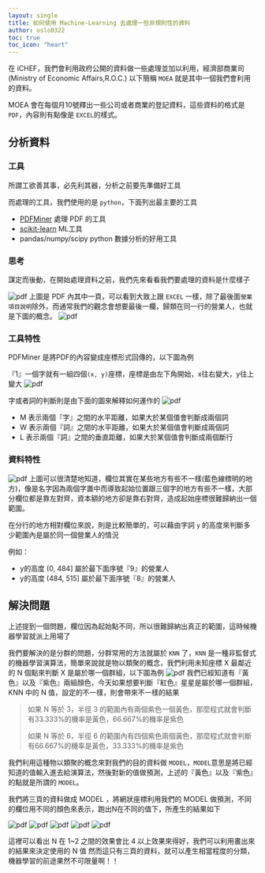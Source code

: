 ```yaml
---
layout: single
title: 如何使用 Machine-Learning 去處理一些非規則性的資料
author: oslo0322
toc: true
toc_icon: "heart"
---
```


在 iCHEF，我們會利用政府公開的資料做一些處理並加以利用，經濟部商業司(Ministry of Economic Affairs,R.O.C.) 以下簡稱 `MOEA` 就是其中一個我們會利用的資料。

MOEA 會在每個月10號釋出一些公司或者商業的登記資料，這些資料的格式是 `PDF`，內容則有點像是 `EXCEL`的樣式。

## 分析資料

### 工具
所謂工欲善其事，必先利其器，分析之前要先準備好工具

而處理的工具，我們使用的是 `python`，下面列出最主要的工具

* [PDFMiner](https://github.com/euske/pdfminer) 處理 PDF 的工具
* [scikit-learn](http://scikit-learn.org/stable/) ML工具
* pandas/numpy/scipy python 數據分析的好用工具

### 思考
謀定而後動，在開始處理資料之前，我們先來看看我們要處理的資料是什麼樣子

![pdf](/img/2016-5-8-using-ML-parsing-MOEA-pdf/1.png)
上圖是 PDF 內其中一頁，可以看到大致上跟 `EXCEL` 一樣，除了最後面`營業項目說明`除外，而通常我們的觀念會想要最後一欄，歸類在同一行的營業人，也就是下圖的概念。
![pdf](/img/2016-5-8-using-ML-parsing-MOEA-pdf/2.png)

### 工具特性
PDFMiner 是將PDF的內容變成座標形式回傳的，以下圖為例

『1』一個字就有一組四個`(x, y)`座標，座標是由左下角開始，x往右變大，y往上變大
![pdf](/img/2016-5-8-using-ML-parsing-MOEA-pdf/3.png)

字或者詞的判斷則是由下面的圖來解釋如何運作的
![pdf](/img/2016-5-8-using-ML-parsing-MOEA-pdf/4.png)

* M 表示兩個『字』之間的水平距離，如果大於某個值會判斷成兩個詞
* W 表示兩個『詞』之間的水平距離，如果大於某個值會判斷成兩個詞
* L 表示兩個『詞』之間的垂直距離，如果大於某個值會判斷成兩個斷行

### 資料特性
![pdf](/img/2016-5-8-using-ML-parsing-MOEA-pdf/2.png)
上圖可以很清楚地知道，欄位其實在某些地方有些不一樣(藍色線標明的地方)，像是名字因為兩個字置中而導致起始位置跟三個字的地方有些不一樣，大部分欄位都是靠左對齊，資本額的地方卻是靠右對齊，造成起始座標很難歸納出一個範圍。


在分行的地方相對欄位來說，則是比較簡單的，可以藉由字詞 `y` 的高度來判斷多少範圍內是屬於同一個營業人的情況

例如：

* y的高度 (0, 484]   屬於最下面序號『9』的營業人
* y的高度 (484, 515] 屬於最下面序號『8』的營業人

## 解決問題
上述提到一個問題，欄位因為起始點不同，所以很難歸納出真正的範圍，這時候機器學習就派上用場了

我們要解決的是分群的問題，分群常用的方法就屬於 `KNN` 了，`KNN` 是一種非監督式的機器學習演算法，簡單來說就是物以類聚的概念，我們利用未知座標 X 最鄰近的 N 個點來判斷 X 是屬於哪一個群組，以下圖為例
![pdf](http://bdewilde.github.io/assets/images/2012-10-26-knn-concept.png)
我們已經知道有『黃色』以及『紫色』兩組顏色，今天如果想要判斷『紅色』星星是屬於哪一個群組，KNN 中的 N 值，設定的不一樣，則會帶來不一樣的結果

> 如果 N 等於 3，半徑 3 的範圍內有兩個紫色一個黃色，那麼程式就會判斷有33.333%的機率是黃色，66.667%的機率是紫色
>
> 如果 N 等於 6，半徑 6 的範圍內有四個紫色兩個黃色，那麼程式就會判斷有66.667%的機率是黃色，33.333%的機率是紫色

我們利用這種物以類聚的概念來對我們的目的資料做 `MODEL`，`MODEL`意思是將已經知道的值輸入進去給演算法，然後對新的值做預測，上述的『黃色』以及『紫色』的點就是所謂的 `MODEL`。

我們將三頁的資料做成 MODEL ，將網狀座標利用我們的 MODEL 做預測，不同的欄位用不同的顏色來表示，跑出N在不同的值下，所產生的結果如下

![pdf](/img/2016-5-8-using-ML-parsing-MOEA-pdf/KNN_1_STEP_3.png)
![pdf](/img/2016-5-8-using-ML-parsing-MOEA-pdf/KNN_2_STEP_3.png)
![pdf](/img/2016-5-8-using-ML-parsing-MOEA-pdf/KNN_4_STEP_3.png)
![pdf](/img/2016-5-8-using-ML-parsing-MOEA-pdf/KNN_5_STEP_3.png)
![pdf](/img/2016-5-8-using-ML-parsing-MOEA-pdf/KNN_10_STEP_3.png)


這裡可以看出 N 在 1~2 之間的效果會比 4 以上效果來得好，我們可以利用畫出來的結果來決定使用的 N 值
然而這只有三頁的資料，就可以產生相當程度的分類，機器學習的前途果然不可限量啊！！
